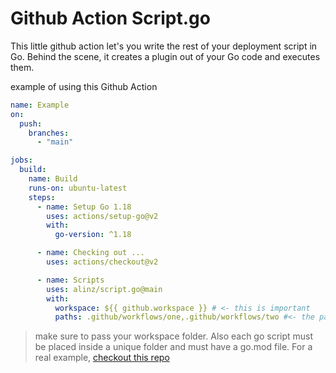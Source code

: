 # Github Action Script.go

This little github action let's you write the rest of your deployment script in Go. Behind the scene, it creates a plugin out of your Go code and executes them.

example of using this Github Action

```yml
name: Example
on:
  push:
    branches:
      - "main"

jobs:
  build:
    name: Build
    runs-on: ubuntu-latest
    steps:
      - name: Setup Go 1.18
        uses: actions/setup-go@v2
        with:
          go-version: ^1.18

      - name: Checking out ...
        uses: actions/checkout@v2

      - name: Scripts
        uses: alinz/script.go@main
        with:
          workspace: ${{ github.workspace }} # <- this is important
          paths: .github/workflows/one,.github/workflows/two #<- the path to your go scripts
```

> make sure to pass your workspace folder. Also each go script must be placed inside a unique folder and must have a go.mod file. For a real example, [checkout this repo](https://github.com/alinz/examples-script.go)
